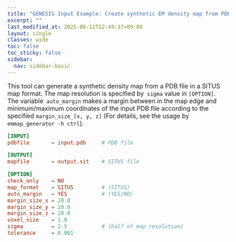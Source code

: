 ```yaml
---
title: "GENESIS Input Example: Create synthetic EM density map from PDB file (`emmap_generator`)"
excerpt: ""
last_modified_at: 2025-06-11T22:49:37+09:00
layout: single
classes: wide
toc: false
toc_sticky: false
sidebar:
  nav: sidebar-basic
---
```



This tool can generate a synthetic density map from a PDB file in a SITUS map
format. The map resolution is specified by` sigma` value in `[OPTION]`.  The
variable` auto_margin` makes a margin between in the map edge and
minimum/maximum coordinates of the input PDB file according to the specified
`margin_size_[x, y, z]` (For details, see the usage by `emmap_generator -h
ctrl`).


```toml
[INPUT]
pdbfile       = input.pdb     # PDB file

[OUTPUT]
mapfile       = output.sit    # SITUS file

[OPTION]
check_only    = NO
map_format    = SITUS         # (SITUS)
auto_margin   = YES           # (YES/NO)
margin_size_x = 20.0
margin_size_y = 20.0
margin_size_z = 20.0
voxel_size    = 1.0
sigma         = 2.5           # (half of map resolution)
tolerance     = 0.001
```

